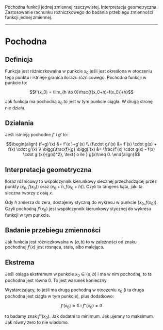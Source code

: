 Pochodna funkcji jednej zmiennej rzeczywistej. Interpretacja geometryczna. Zastosowanie rachunku różniczkowego do badania przebiegu zmienności funkcji jednej zmiennej.

---

# Pochodna

## Definicja
Funkcja jest różniczkowalna w punkcie $x_0$ jeśli jest określona w otoczeniu tego punktu i istnieje granica ilorazu różnicowego. Pochodna funkcji w punkcie to:

$$f'(x_0) = \lim_{h \to 0}\frac{f(x_0+h)-f(x_0)}{h}$$

Jak funkcja ma pochodną $x_0$ to jest w tym punkcie ciągła. W drugą stronę nie działa.

## Działania
Jeśli istnieją pochodne $f'$ i $g'$ to:

$$\begin{align}
(f+g)'(x) &= f'(x )+g'(x) \\
(f\cdot g)'(x) &= f'(x) \cdot g(x) + f(x) \cdot g'(x) \\
\bigg(\frac{f}{g} \bigg)'(x) &= \frac{f'(x) \cdot g(x) - f(x) \cdot g'(x)}{g(x)^2}, \text{ o ile } g(x)\neq 0.
\end{align}$$

## Interpretacja geometryczna
Iloraz różnicowy to współczynnik kierunkowy siecznej przechodzącej przez punkty $(x_0, f(x_0))$ oraz $(x_0+h, f(x_0+h))$. Czyli to tangens kąta, jaki ta sieczna tworzy z osią $x$.

Gdy $h$ zmierza do zera, dostajemy styczną do wykresu w punkcie $(x_0, f(x_0))$. Czyli pochodną $f'(x_0)$ jest współczynnik kierunkowy stycznej do wykresu funkcji w tym punkcie.

## Badanie przebiegu zmienności
Jak funkcja jest różniczkowalna w $(a,b)$ to w zależności od znaku pochodnej $f'(x)$ jest rosnąca, stała, albo malejąca.

## Ekstrema
Jeśli osiąga ekstremum w punkcie $x_0\in (a,b)$ i ma w nim pochodną, to ta pochodna jest równa $0$. To jest warunek konieczny.

Wystarczający, to jeśli ma drugą pochodną w otoczeniu $x_0$ (i ta druga pochodna jest ciągła w tym punkcie), plus dodatkowo:

$$f'(x_0) = 0 \text{ i } f ''(x_0) ≠ 0$$

to badamy znak $f ''(x_0)$. Jak dodatni to minimum. Jak ujemny to maksimum. Jak równy zero to nie wiadomo.
